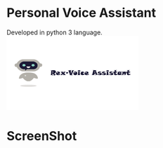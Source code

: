 # Personal Voice Assistant 
Developed in python 3 language.
<br><img src="images/rex1.png" width="300" ></img>

# ScreenShot
